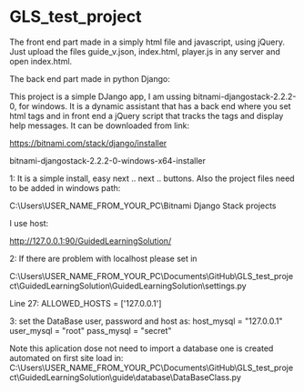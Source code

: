 # GLS_test_project
The front end part made in a simply html file and javascript, using jQuery. Just upload the files guide_v.json, index.html, player.js in any server and open index.html.

The back end part made in python Django:

This project is a simple DJango app, I am ussing bitnami-djangostack-2.2.2-0,
for windows. It is a dynamic assistant that has a back end where you set html tags and in front end a jQuery script that tracks the tags and display help messages.
It can be downloaded from link:

https://bitnami.com/stack/django/installer

bitnami-djangostack-2.2.2-0-windows-x64-installer

1: It is a simple install, easy next .. next .. buttons. Also the project files need to be added in windows path:

C:\Users\USER_NAME_FROM_YOUR_PC\Bitnami Django Stack projects

I use host:

http://127.0.0.1:90/GuidedLearningSolution/

2: If there are problem with localhost please set in 

 C:\Users\USER_NAME_FROM_YOUR_PC\Documents\GitHub\GLS_test_project\GuidedLearningSolution\GuidedLearningSolution\settings.py

Line 27: ALLOWED_HOSTS = ['127.0.0.1']

3: set the DataBase user, password and host as:
    host_mysql = "127.0.0.1"
    user_mysql = "root"
    pass_mysql = "secret"
    
   Note this aplication dose not need to import a database one is created automated on first site load in:
   C:\Users\USER_NAME_FROM_YOUR_PC\Documents\GitHub\GLS_test_project\GuidedLearningSolution\guide\database\DataBaseClass.py
